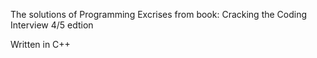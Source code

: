 The solutions of Programming Excrises from book: 
    Cracking the Coding Interview 4/5 edtion 
    
Written in C++






